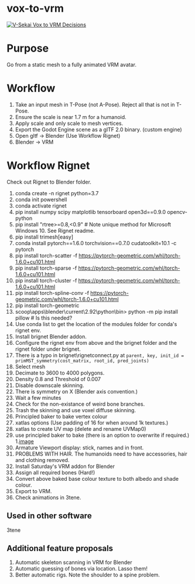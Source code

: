 # vox-to-vrm 

[![V-Sekai Vox to VRM Decisions](https://v-sekai.github.io/v-sekai-vox-to-vrm/log4brains/badge.svg)](https://v-sekai.github.io/v-sekai-vox-to-vrm/log4brains/)

# Purpose

Go from a static mesh to a fully animated VRM avatar.

# Workflow

1. Take an input mesh in T-Pose (not A-Pose). Reject all that is not in T-Pose.
7. Ensure the scale is near 1.7 m for a humanoid.
8. Apply scale and only scale to mesh vertices.
9. Export the Godot Engine scene as a glTF 2.0 binary. (custom engine)
10. Open gltf -> Blender (Use Workflow Rignet)
12. Blender -> VRM

# Workflow Rignet

Check out Rignet to Blender folder.

1. conda create -n rignet python=3.7
1. conda init powershell
1. conda activate rignet
1. pip install numpy scipy matplotlib tensorboard open3d==0.9.0 opencv-python
1. pip install "rtree>=0.8,<0.9" # Note unique method for Microsoft Windows 10. See Rignet readme.
1. pip install trimesh[easy]
1. conda install pytorch==1.6.0 torchvision==0.7.0 cudatoolkit=10.1 -c pytorch
1. pip install torch-scatter -f https://pytorch-geometric.com/whl/torch-1.6.0+cu101.html
1. pip install torch-sparse -f https://pytorch-geometric.com/whl/torch-1.6.0+cu101.html
1. pip install torch-cluster -f https://pytorch-geometric.com/whl/torch-1.6.0+cu101.html
1. pip install torch-spline-conv -f https://pytorch-geometric.com/whl/torch-1.6.0+cu101.html
1. pip install torch-geometric
2. scoop\apps\blender\current\2.92\python\bin> python -m pip install pillow # Is this needed?
3. Use conda list to get the location of the modules folder for conda's rignet env.
4. Install brignet Blender addon.
5. Configure the rignet env from above and the brignet folder and the rignet folder under brignet.
6. There is a typo in brignet\rignetconnect.py at `parent, key, init_id = primMST_symmetry(cost_matrix, root_id, pred_joints)`
7. Select mesh
8. Decimate to 3600 to 4000 polygons.
9. Density 0.8 and Threshold of 0.007
10. Disable downscale skinning.
11. There is symmetry on X (Blender axis convention.)
12. Wait a few minutes
13. Check for the non-existance of weird bone branches.
14. Trash the skinning and use voxel diffuse skinning.
1. Principled baker to bake vertex colour
1. xatlas options (Use padding of 16 for when around 1k textures.)
1. xatlas to create UV map (delete and rename UVMap0)
1. use principled baker to bake (there is an option to overwrite if required.)
1.[image](https://user-images.githubusercontent.com/32321/118210174-ef324600-b41e-11eb-9892-d8b3d2a81127.png)
1. Armature Viewport display: stick, names and in front.
1. PROBLEMS WITH HAIR. The humanoids need to have accessories, hair and clothing removed.
1. Install Saturday's VRM addon for Blender
1. Assign all required bones (Hard!)
1. Convert above baked base colour texture to both albedo and shade colour.
1. Export to VRM.
1. Check animations in 3tene.

## Used in other software

3tene

## Additional feature proposals

1. Automatic skeleton scanning in VRM for Blender
2. Automatic guessing of bones via location. Lasso them!
3. Better automatic rigs. Note the shoulder to a spine problem.
